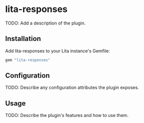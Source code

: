 # lita-responses

TODO: Add a description of the plugin.

## Installation

Add lita-responses to your Lita instance's Gemfile:

``` ruby
gem "lita-responses"
```

## Configuration

TODO: Describe any configuration attributes the plugin exposes.

## Usage

TODO: Describe the plugin's features and how to use them.
